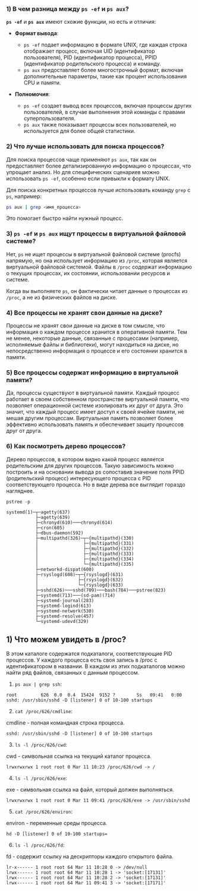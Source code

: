### 1) В чем разница между `ps -ef` и `ps aux`?

**`ps -ef`** и **`ps aux`** имеют схожие функции, но есть и отличия:

- **Формат вывода**: 
  - `ps -ef` подает информацию в формате UNIX, где каждая строка отображает процесс, включая UID (идентификатор пользователя), PID (идентификатор процесса), PPID (идентификатор родительского процесса) и команду.
  - `ps aux` предоставляет более многострочный формат, включая дополнительные параметры, такие как процент использования CPU и памяти.

- **Полномочия**:
  - `ps -ef` создает вывод всех процессов, включая процессы других пользователей, в случае выполнения этой команды с правами суперпользователя.
  - `ps aux` также показывает процессы всех пользователей, но используется для более общей статистики.

### 2) Что лучше использовать для поиска процессов?

Для поиска процессов чаще применяют `ps aux`, так как он предоставляет более детализированную информацию о процессах, что упрощает анализ. Но для специфических сценариев можно использовать `ps -ef`, особенно если привыкли к формату UNIX. 

Для поиска конкретных процессов лучше использовать команду `grep` с `ps`, например:

```bash
ps aux | grep <имя_процесса>
```

Это помогает быстро найти нужный процесс.

### 3) `ps -ef` и `ps aux` ищут процессы в виртуальной файловой системе?

Нет, `ps` не ищет процессы в виртуальной файловой системе (procfs) напрямую, но она использует информацию из `/proc`, которая является виртуальной файловой системой. Файлы в `/proc` содержат информацию о текущих процессах, их состоянии, использовании ресурсов и системе. 

Когда вы выполняете `ps`, он фактически читает данные о процессах из `/proc`, а не из физических файлов на диске.

### 4) Все процессы не хранят свои данные на диске?

Процессы не хранят свои данные на диске в том смысле, что информация о каждом процессе хранится в оперативной памяти. Тем не менее, некоторые данные, связанные с процессами (например, исполняемые файлы и библиотеки), могут находиться на диске, но непосредственно информация о процессе и его состоянии хранится в памяти.

### 5) Все процессы содержат информацию в виртуальной памяти?

Да, процессы существуют в виртуальной памяти. Каждый процесс работает в своем собственном пространстве виртуальной памяти, что позволяет операционной системе изолировать их друг от друга. Это значит, что каждый процесс имеет доступ к своей ячейке памяти, не мешая другим процессам. Виртуальная память позволяет более эффективно использовать память и обеспечивает защиту процессов друг от друга.

### 6) Как посмотреть дерево процессов?

Дерево процессов, в котором видно какой процесс является родительским для других процессов. Такую зависимость можно построить и на основании вывода ps сопоставив значение поля PPID (родительский процесс) интересующего процесса с PID соответствующего процесса. Но в виде дерева все выглядит гораздо нагляднее.

```
pstree -p

systemd(1)─┬─agetty(637)
           ├─agetty(639)
           ├─chronyd(610)───chronyd(614)
           ├─cron(605)
           ├─dbus-daemon(592)
           ├─multipathd(326)─┬─{multipathd}(330)
           │                 ├─{multipathd}(331)
           │                 ├─{multipathd}(332)
           │                 ├─{multipathd}(333)
           │                 ├─{multipathd}(334)
           │                 └─{multipathd}(335)
           ├─networkd-dispat(600)
           ├─rsyslogd(608)─┬─{rsyslogd}(631)
           │               ├─{rsyslogd}(632)
           │               └─{rsyslogd}(633)
           ├─sshd(626)───sshd(709)───bash(784)───pstree(823)
           ├─systemd(713)───(sd-pam)(714)
           ├─systemd-journal(283)
           ├─systemd-logind(613)
           ├─systemd-network(530)
           ├─systemd-resolve(457)
           └─systemd-udevd(329)
```

## 1) Что можем увидеть в /proc?

 В этом каталоге содержатся подкаталоги, соответствующие PID процессов. У каждого процесса есть своя запись в /proc с идентификатором в названии. В каждом из этих подкаталогов можно найти ряд файлов, связанных с данным процессом.

1. `ps aux | grep ssh`:
```
root         626  0.0  0.4  15424  9152 ?        Ss   09:41   0:00 sshd: /usr/sbin/sshd -D [listener] 0 of 10-100 startups
```

2. `cat /proc/626/cmdline`:

cmdline - полная командная строка процесса.

```
sshd: /usr/sbin/sshd -D [listener] 0 of 10-100 startups
```

3. `ls -l /proc/626/cwd`:

cwd - символьная ссылка на текущий каталог процесса.

```
lrwxrwxrwx 1 root root 0 Mar 11 10:23 /proc/626/cwd -> /
```

4. `ls -l /proc/626/exe`:

exe - символьная ссылка на файл, который должен выполняться.

```
lrwxrwxrwx 1 root root 0 Mar 11 09:41 /proc/626/exe -> /usr/sbin/sshd
```

5. `cat /proc/626/environ`:

environ - переменные среды процесса.

```
hd -D [listener] 0 of 10-100 startups=
```

6. `ls -l /proc/626/fd`:

fd - содержит ссылку на дескрипторы каждого открытого файла.

```
lr-x------ 1 root root 64 Mar 11 10:28 0 -> /dev/null
lrwx------ 1 root root 64 Mar 11 10:28 1 -> 'socket:[17131]'
lrwx------ 1 root root 64 Mar 11 10:28 2 -> 'socket:[17131]'
lrwx------ 1 root root 64 Mar 11 09:41 3 -> 'socket:[17171]'
```